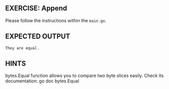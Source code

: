 ## EXERCISE: Append

 Please follow the instructions within the `main.go`.

## EXPECTED OUTPUT
 ```They are equal.```

## HINTS
 bytes.Equal function allows you to compare two byte
 slices easily. Check its documentation: go doc bytes.Equal